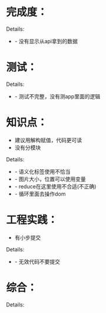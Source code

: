 完成度：
=======


Details:

- \- 没有显示从api拿到的数据

测试：
=====


Details:

- \- 测试不完整，没有测app里面的逻辑

知识点：
=======
* 建议用解构赋值，代码更可读
* 没有分模块

Details:

- \- 语义化标签使用不恰当
- \- 图片大小，位置可以使用变量
- \- reduce在这里使用不合适(不正确)
- \- 循环里面去操作dom

工程实践：
=========
* 有小步提交

Details:

- \- 无效代码不要提交

综合：
=====


Details:


